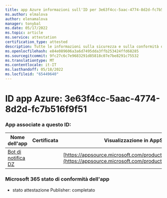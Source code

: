 ```yaml
---
title: app Azure informazioni sull'ID per 3e63f4cc-5aac-4774-8d2d-fc7b516f9f51
ms.author: elmalova
author: elenamalova
manager: tonybal
ms.date: 05/17/2022
ms.topic: article
ms.service: attestation
certification_type: attested
description: Tutte le informazioni sulla sicurezza e sulla conformità disponibili per 3e63f4cc-5aac-4774-8d2d-fc7b516f9f51.
ms.openlocfilehash: e84e089606a3a6d7495dda3ffb253424ffd68285
ms.sourcegitcommit: 9fc27c6c7e9683291d85818c07e7be8291c75532
ms.translationtype: MT
ms.contentlocale: it-IT
ms.lasthandoff: 05/18/2022
ms.locfileid: "65449640"
---
```

# <a name="azure-app-id-3e63f4cc-5aac-4774-8d2d-fc7b516f9f51"></a>ID app Azure: 3e63f4cc-5aac-4774-8d2d-fc7b516f9f51


### <a name="apps-associated-with-this-id"></a>App associate a questo ID:
| **Nome dell'app** | **Certificata** | **Visualizzazione in AppSource** |
|--------------|---------------|-----------------------|
| [Bot di notifica DZ](../forward/WA200003839.md) |  | [https://appsource.microsoft.com/product/office/WA200003839](https://appsource.microsoft.com/product/office/WA200003839) |

### <a name="microsoft-365-app-compliance-status"></a>Microsoft 365 stato di conformità dell'app
- stato attestazione Publisher: completato
